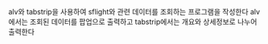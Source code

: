 alv와 tabstrip을 사용하여 sflight와 관련 데이터를 조회하는 프로그램을 작성한다
alv에서는 조회된 데이터를 팝업으로 출력하고 tabstrip에서는 개요와 상세정보로 나누어 출력한다
